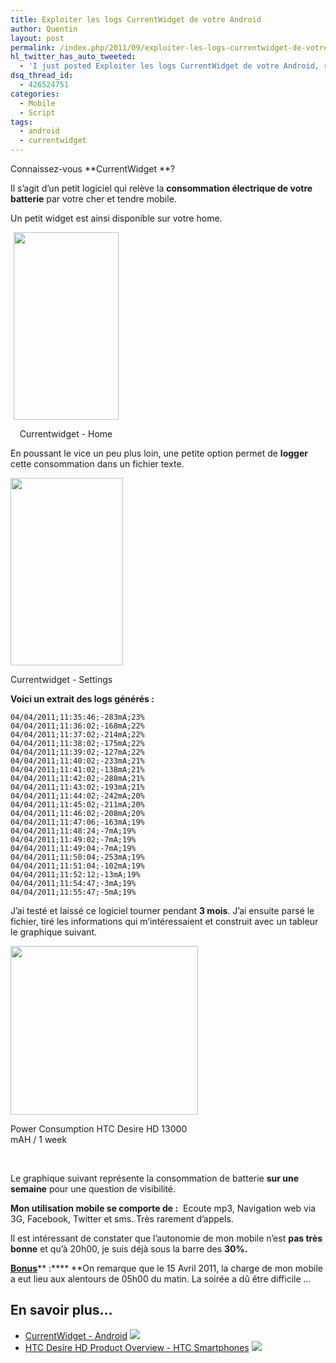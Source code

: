 ```yaml
---
title: Exploiter les logs CurrentWidget de votre Android
author: Quentin
layout: post
permalink: /index.php/2011/09/exploiter-les-logs-currentwidget-de-votre-android/
hl_twitter_has_auto_tweeted:
  - 'I just posted Exploiter les logs CurrentWidget de votre Android, read it here: http://blog.quentinrousseau.fr/?p=245'
dsq_thread_id:
  - 426524751
categories:
  - Mobile
  - Script
tags:
  - android
  - currentwidget
---
```

Connaissez-vous **CurrentWidget **?

Il s&rsquo;agit d&rsquo;un petit logiciel qui relève la **consommation électrique de votre batterie** par votre cher et tendre mobile.

Un petit widget est ainsi disponible sur votre home.

<div align="center" id="attachment_251" style="width: 178px" class="wp-caption aligncenter">
  <a href="http://blog.quentinrousseau.fr/wp-content/uploads/2011/09/currentwidget-031-1.jpg"><img class="size-medium wp-image-251" title="Currentwidget" src="http://blog.quentinrousseau.fr/wp-content/uploads/2011/09/currentwidget-031-1-168x300.jpg" alt="" width="168" height="300" /></a><p class="wp-caption-text">
    Currentwidget - Home
  </p>
</div>

En poussant le vice un peu plus loin, une petite option permet de **logger** cette consommation dans un fichier texte.

<div id="attachment_253" style="width: 190px" class="wp-caption aligncenter">
  <a href="http://blog.quentinrousseau.fr/wp-content/uploads/2011/09/currentwidget-031-2.jpg"><img src="http://blog.quentinrousseau.fr/wp-content/uploads/2011/09/currentwidget-031-2-180x300.jpg" alt="" title="Currentwidget - Settings" width="180" height="300" class="size-medium wp-image-253" /></a><p class="wp-caption-text">
    Currentwidget - Settings
  </p>
</div>

**Voici un extrait des logs générés :**

```plain
04/04/2011;11:35:46;-283mA;23%
04/04/2011;11:36:02;-168mA;22%
04/04/2011;11:37:02;-214mA;22%
04/04/2011;11:38:02;-175mA;22%
04/04/2011;11:39:02;-127mA;22%
04/04/2011;11:40:02;-233mA;21%
04/04/2011;11:41:02;-138mA;21%
04/04/2011;11:42:02;-288mA;21%
04/04/2011;11:43:02;-193mA;21%
04/04/2011;11:44:02;-242mA;20%
04/04/2011;11:45:02;-211mA;20%
04/04/2011;11:46:02;-208mA;20%
04/04/2011;11:47:06;-163mA;19%
04/04/2011;11:48:24;-7mA;19%
04/04/2011;11:49:02;-7mA;19%
04/04/2011;11:49:04;-7mA;19%
04/04/2011;11:50:04;-253mA;19%
04/04/2011;11:51:04;-102mA;19%
04/04/2011;11:52:12;-13mA;19%
04/04/2011;11:54:47;-3mA;19%
04/04/2011;11:55:47;-5mA;19%
```

J&rsquo;ai testé et laissé ce logiciel tourner pendant **3 mois**. J&rsquo;ai ensuite parsé le fichier, tiré les informations qui m&rsquo;intéressaient et construit avec un tableur le graphique suivant.

<div id="attachment_258" style="width: 310px" class="wp-caption aligncenter">
  <a href="http://blog.quentinrousseau.fr/wp-content/uploads/2011/09/Power-Consumption-HTC-Desire-HD-13000-mAH.png"><img class="size-medium wp-image-258" title="Power Consumption HTC Desire HD 13000 mAH" src="http://blog.quentinrousseau.fr/wp-content/uploads/2011/09/Power-Consumption-HTC-Desire-HD-13000-mAH-300x270.png" alt="" width="300" height="270" /></a><p class="wp-caption-text">
    Power Consumption HTC Desire HD 13000 mAH / 1 week
  </p>
</div>

&nbsp;

Le graphique suivant représente la consommation de batterie **sur une semaine** pour une question de visibilité.

**Mon utilisation mobile se comporte de :**  Ecoute mp3, Navigation web via 3G, Facebook, Twitter et sms. Très rarement d&rsquo;appels.

Il est intéressant de constater que l&rsquo;autonomie de mon mobile n&rsquo;est **pas très bonne** et qu&rsquo;à 20h00, je suis déjà sous la barre des **30%.**

<span style="text-decoration: underline;"><strong>Bonus</strong></span>** :**** **On remarque que le 15 Avril 2011, la charge de mon mobile a eut lieu aux alentours de 05h00 du matin. La soirée a dû être difficile &#8230;

## En savoir plus&#8230;

*   <a href="http://www.androidzoom.com/android_applications/tools/currentwidget_jsij.html" title="CurrentWidget - Android" rel="nofollow">CurrentWidget - Android</a> ![][1]
*   <a href="http://www.htc.com/www/product/desirehd/overview.html" title="HTC Desire HD Product Overview - HTC Smartphones" rel="nofollow">HTC Desire HD Product Overview - HTC Smartphones</a> ![][1]

 [1]: http://blog.quentinrousseau.fr/wp-content/plugins/netblog/images/external-link-ltr-icon.png